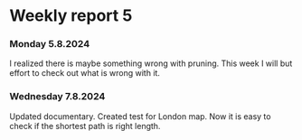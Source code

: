 # Weekly report 5

### Monday 5.8.2024

I realized there is maybe something wrong with pruning. This week I will but effort to check out what is wrong with it.

### Wednesday 7.8.2024

Updated documentary. Created test for London map. Now it is easy to check if the shortest path is right length.

